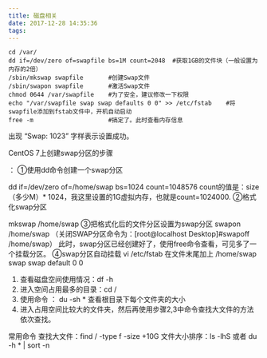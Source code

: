 ```yaml
---
title: 磁盘相关
date: 2017-12-28 14:35:36
tags:
---
```

```
cd /var/
dd if=/dev/zero of=swapfile bs=1M count=2048  #获取1GB的文件块（一般设置为内存的2倍）
/sbin/mkswap swapfile       #创建Swap文件
/sbin/swapon swapfile       #激活Swap文件
chmod 0644 /var/swapfile    #为了安全，建议修改一下权限
echo "/var/swapfile swap swap defaults 0 0" >> /etc/fstab    #将swapfile添加到fstab文件中，开机自动启动
free -m                     #搞定了。此时查看内存信息
```
出现 “Swap: 1023” 字样表示设置成功。

CentOS 7上创建swap分区的步骤

<!-- more -->

：
①使用dd命令创建一个swap分区

dd if=/dev/zero of=/home/swap bs=1024 count=1048576
count的值是：size（多少M）* 1024，我这里设置的1G虚拟内存，也就是count=1024000.
②格式化swap分区

mkswap /home/swap
③把格式化后的文件分区设置为swap分区
swapon /home/swap
（关闭SWAP分区命令为：[root@localhost Desktop]#swapoff /home/swap）
此时，swap分区已经创建好了，使用free命令查看，可见多了一个挂载分区。
④swap分区自动挂载
vi /etc/fstab
在文件末尾加上
/home/swap swap swap default 0 0


1. 查看磁盘空间使用情况：df -h
2. 进入空间占用最多的目录：cd /
3. 使用命令 ： du -sh  *   查看根目录下每个文件夹的大小
4. 进入占用空间比较大的文件夹，然后再使用步骤2,3中命令查找大文件的方法依次查找。

常用命令
查找大文件：find / -type f -size +10G
文件大小排序：ls -lhS 或者 du -h * | sort -n